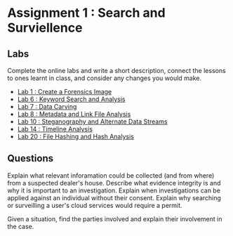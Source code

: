 # Assignment 1 : Search and Surviellence

## Labs

Complete the online labs and write a short description, connect the lessons to ones learnt in class, and consider any changes you would make.

- [Lab 1 : Create a Forensics Image](/Labs/01.md)
- [Lab 6 : Keyword Search and Analysis](/Labs/06.md)
- [Lab 7 : Data Carving](/Labs/07.md)
- [Lab 8 : Metadata and Link File Analysis](/Labs/08.md)
- [Lab 10 : Steganography and Alternate Data Streams](/Labs/10.md)
- [Lab 14 : Timeline Analysis](/Labs/14.md)
- [Lab 20 : File Hashing and Hash Analysis](/Labs/20.md)

## Questions

Explain what relevant inforamation could be collected (and from where) from a suspected dealer's house. Describe what evidence integrity is and why it is important to an investigation. Explain when investigations can be applied against an individual without their consent. Explain why searching or surveilling a user's cloud services would require a permit. 

Given a situation, find the parties involved and explain their involvement in the case. 
